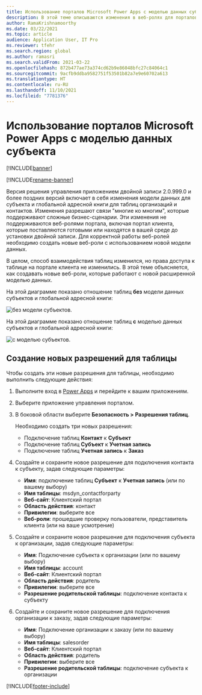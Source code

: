 ```yaml
---
title: Использование порталов Microsoft Power Apps с моделью данных субъекта
description: В этой теме описываются изменения в веб-ролях для порталов Microsoft Power Apps из-за модели данных субъекта в двойной записи.
author: RamaKrishnamoorthy
ms.date: 03/22/2021
ms.topic: article
audience: Application User, IT Pro
ms.reviewer: tfehr
ms.search.region: global
ms.author: ramasri
ms.search.validFrom: 2021-03-22
ms.openlocfilehash: 872b477ae73a374cd62b9e86048bfc27c84064c1
ms.sourcegitcommit: 9acfb9ddba9582751f53501b82a7e9e60702a613
ms.translationtype: HT
ms.contentlocale: ru-RU
ms.lasthandoff: 11/10/2021
ms.locfileid: "7781376"
---
```

# <a name="using-microsoft-power-apps-portals-with-the-party-data-model"></a>Использование порталов Microsoft Power Apps с моделью данных субъекта

[!INCLUDE[banner](../../includes/banner.md)]

[!INCLUDE[rename-banner](~/includes/cc-data-platform-banner.md)]

Версия решения управления приложением двойной записи 2.0.999.0 и более поздних версий включает в себя изменения модели данных для субъекта и глобальной адресной книги для таблиц организаций и контактов. Изменения разрешают связи "многие ко многим", которые поддерживают сложные бизнес-сценарии. Эти изменения не поддерживаются веб-ролями портала, включая портал клиента, которые поставляются готовыми или находятся в вашей среде до установки двойной записи. Для корректной работы веб-ролей необходимо создать новые веб-роли с использованием новой модели данных. 

В целом, способ взаимодействия таблиц изменился, но права доступа к таблице на портале клиента не изменились. В этой теме объясняется, как создавать новые веб-роли, которые работают с новой расширенной моделью данных.

На этой диаграмме показано отношение таблиц **без** модели данных субъектов и глобальной адресной книги:

   ![без модели субъектов.](media/without-party-model.PNG)

На этой диаграмме показано отношение таблиц **с** моделью данных субъектов и глобальной адресной книги:

   ![с моделью субъектов.](media/with-party-model.png)

## <a name="create-a-new-table-permission"></a>Создание новых разрешений для таблицы

Чтобы создать эти новые разрешения для таблицы, необходимо выполнить следующие действия:

1. Выполните вход в [Power Apps](https://make.powerapps.com) и перейдите к вашим приложениям.
2. Выберите приложение управления порталом.
3. В боковой области выберите **Безопасность > Разрешения таблиц**.

    Необходимо создать три новых разрешения:

    + Подключение таблиц **Контакт** к **Субъект**
    + Подключение таблиц **Субъект** к **Учетная запись**
    + Подключение таблиц **Учетная запись** к **Заказ**

4. Создайте и сохраните новое разрешение для подключения контакта к субъекту, задав следующие параметры:

    + **Имя**: подключение таблиц **Субъект** к **Учетная запись** (или по вашему выбору)
    + **Имя таблицы**: msdyn_contactforparty
    + **Веб-сайт**: Клиентский портал
    + **Область действия**: контакт
    + **Привилегии**: выберите все
    + **Веб-роли**: прошедшие проверку пользователи, представитель клиента (или на ваше усмотрение)

5. Создайте и сохраните новое разрешение для подключения субъекта к организации, задав следующие параметры:

    + **Имя**: Подключение субъекта к организации (или по вашему выбору)
    + **Имя таблицы**: account
    + **Веб-сайт**: Клиентский портал
    + **Область действия**: родитель
    + **Привилегии**: выберите все
    + **Разрешение родительской таблицы**: подключение контакта к субъекту

6. Создайте и сохраните новое разрешение для подключения организации к заказу, задав следующие параметры:

    + **Имя**: Подключение организации к заказу (или по вашему выбору)
    + **Имя таблицы**: salesorder
    + **Веб-сайт**: Клиентский портал
    + **Область действия**: родитель
    + **Привилегии**: выберите все
    + **Разрешение родительской таблицы**: подключение субъекта к организации

[!INCLUDE[footer-include](../../../../includes/footer-banner.md)]
